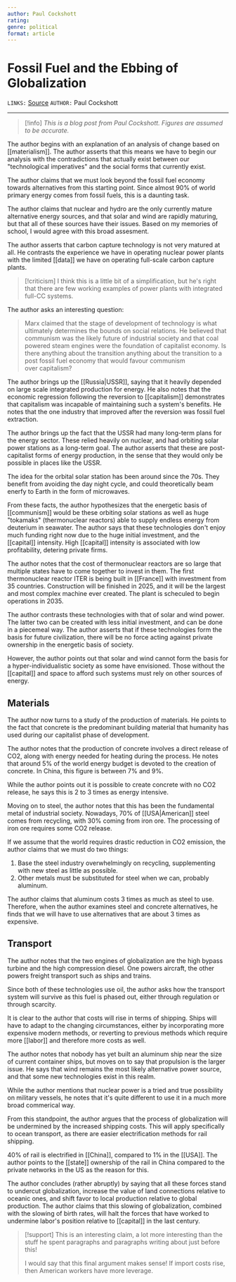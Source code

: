```yaml
---
author: Paul Cockshott
rating: 
genre: political
format: article
---
```

# Fossil Fuel and the Ebbing of Globalization
`LINKS:` [Source](https://paulcockshott.wordpress.com/2017/04/18/fossil-fuel-and-the-ebbing-of-globalisation/)
`AUTHOR:`  Paul Cockshott

---
> [!info]
> *This is a blog post from Paul Cockshott. Figures are assumed to be accurate.*

The author begins with an explanation of an analysis of change based on [[materialism]]. The author asserts that this means we have to begin our analysis with the contradictions that actually exist between our "technological imperatives" and the social forms that currently exist. 

The author claims that we must look beyond the fossil fuel economy towards alternatives from this starting point. Since almost 90% of world primary energy comes from fossil fuels, this is a daunting task. 

The author claims that nuclear and hydro are the only currently mature alternative energy sources, and that solar and wind are rapidly maturing, but that all of these sources have their issues. Based on my memories of school, I would agree with this broad assesment. 

The author asserts that carbon capture technology is not very matured at all. He contrasts the experience we have in operating nuclear power plants with the limited [[data]] we have on operating full-scale carbon capture plants. 

> [!criticism]
> I think this is a little bit of a simplification, but he's right that there are few working examples of power plants with integrated full-CC systems. 

The author asks an interesting question:

> Marx claimed that the stage of development of technology is what ultimately determines the bounds on social relations. He believed that communism was the likely future of industrial society and that coal powered steam engines were the foundation of capitalist economy. Is there anything about the transition anything about the transition to a post fossil fuel economy that would favour communism over capitalism?

The author brings up the [[Russia|USSR]], saying that it heavily depended on large scale integrated production for energy. He also notes that the economic regression following the reversion to [[capitalism]] demonstrates that capitalism was incapable of maintaining such a system's benefits. He notes that the one industry that improved after the reversion was fossil fuel extraction.

The author brings up the fact that the USSR had many long-term plans for the energy sector. These relied heavily on nuclear, and had orbiting solar power stations as a long-term goal. The author asserts that these are post-capitalist forms of energy production, in the sense that they would only be possible in places like the USSR. 

The idea for the orbital solar station has been around since the 70s. They benefit from avoiding the day night cycle, and could theoretically beam enerfy to Earth in the form of microwaves. 

From these facts, the author hypothesizes that the energetic basis of [[communism]] would be these orbiting solar stations as well as huge "tokamaks" (thermonuclear reactors) able to supply endless energy from deuterium in seawater. The author says that these technologies don't enjoy much funding right now due to the huge initial investment, and the [[capital]] intensity. High [[capital]] intensity is associated with low profitability, detering private firms. 

The author notes that the cost of thermonuclear reactors are so large that multiple states have to come together to invest in them. The first thermonuclear reactor ITER is being built in [[France]] with investment from 35 countries. Construction will be finished in 2025, and it will be the largest and most complex machine ever created. The plant is scheculed to begin operations in 2035. 

The author contrasts these technologies with that of solar and wind power. The latter two can be created with less initial investment, and can be done in a piecemeal way. The author asserts that if these technologies form the basis for future civilization, there will be no force acting against private ownership in the energetic basis of society. 

However, the author points out that solar and wind cannot form the basis for a hyper-individualistic society as some have envisioned. Those without the [[capital]] and space to afford such systems must rely on other sources of energy. 

## Materials
The author now turns to a study of the production of materials. He points to the fact that concrete is the predominant building material that humanity has used during our capitalist phase of development. 

The author notes that the production of concrete involves a direct release of CO2, along with energy needed for heating during the process. He notes that around 5% of the world energy budget is devoted to the creation of concrete. In China, this figure is between 7% and 9%. 

While the author points out it is possible to create concrete with no CO2 release, he says this is 2 to 3 times as energy intensive. 

Moving on to steel, the author notes that this has been the fundamental metal of industrial society. Nowadays, 70% of [[USA|American]] steel comes from recycling, with 30% coming from iron ore. The processing of iron ore requires some CO2 release. 

If we assume that the world requires drastic reduction in CO2 emission, the author claims that we must do two things:

1. Base the steel industry overwhelmingly on recycling, supplementing with new steel as little as possible.
2. Other metals must be substituted for steel when we can, probably aluminum.

The author claims that aluminum costs 3 times as much as steel to use. Therefore, when the author examines steel and concrete alternatives, he finds that we will have to use alternatives that are about 3 times as expensive. 

## Transport
The author notes that the two engines of globalization are the high bypass turbine and the high compression diesel. One powers aircraft, the other powers freight transport such as ships and trains. 

Since both of these technologies use oil, the author asks how the transport system will survive as this fuel is phased out, either through regulation or through scarcity.

It is clear to the author that costs will rise in terms of shipping. Ships will have to adapt to the changing circumstances, either by incorporating more expensive modern methods, or reverting to previous methods which require more [[labor]] and therefore more costs as well. 

The author notes that nobody has yet built an aluminum ship near the size of current container ships, but moves on to say that propulsion is the larger issue. He says that wind remains the most likely alternative power source, and that some new technologies exist in this realm. 

While the author mentions that nuclear power is a tried and true possibility on military vessels, he notes that it's quite different to use it in a much more broad commerical way. 

From this standpoint, the author argues that the process of globalization will be undermined by the increased shipping costs. This will apply specifically to ocean transport, as there are easier electrification methods for rail shipping. 

40% of rail is electrified in [[China]], compared to 1% in the [[USA]]. The author points to the [[state]] ownership of the rail in China compared to the private networks in the US as the reason for this. 

The author concludes (rather abruptly) by saying that all these forces stand to undercut globalization, increase the value of land connections relative to oceanic ones, and shift favor to local production relative to global production. The author claims that this slowing of globalization, combined with the slowing of birth rates, will halt the forces that have worked to undermine labor's position relative to [[capital]] in the last century.

> [!support]
> This is an interesting claim, a lot more interesting than the stuff he spent paragraphs and paragraphs writing about just before this! 
> 
> 
> I would say that this final argument makes sense! If import costs rise, then American workers have more leverage. 